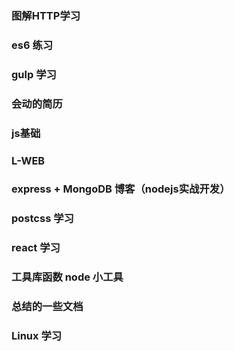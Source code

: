 ### 图解HTTP学习
### es6 练习
### gulp 学习
### 会动的简历
### js基础
### L-WEB


### express + MongoDB 博客（nodejs实战开发）
### postcss 学习
### react 学习
### 工具库函数 node 小工具
### 总结的一些文档
### Linux 学习






